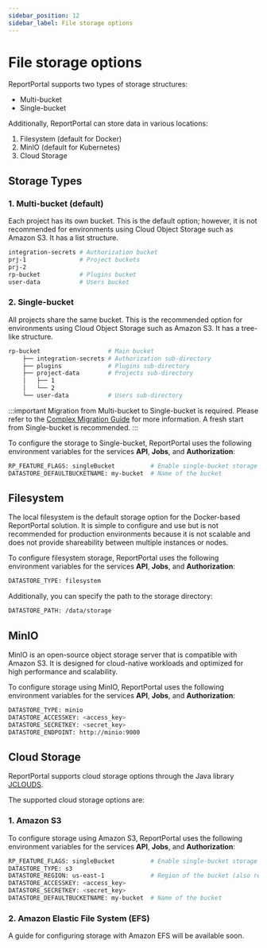 ```yaml
---
sidebar_position: 12
sidebar_label: File storage options
---
```


# File storage options

ReportPortal supports two types of storage structures:
* Multi-bucket
* Single-bucket

Additionally, ReportPortal can store data in various locations:

1. Filesystem (default for Docker)
2. MinIO (default for Kubernetes)
3. Cloud Storage

## Storage Types

### 1. Multi-bucket (default)

Each project has its own bucket. This is the default option; however, it is not recommended for environments using Cloud Object Storage such as Amazon S3. It has a list structure.

```bash
integration-secrets # Authorization bucket
prj-1               # Project buckets
prj-2     
rp-bucket           # Plugins bucket
user-data           # Users bucket
```

### 2. Single-bucket

All projects share the same bucket. This is the recommended option for environments using Cloud Object Storage such as Amazon S3. It has a tree-like structure.

```bash
rp-bucket                   # Main bucket
    ├── integration-secrets # Authorization sub-directory
    ├── plugins             # Plugins sub-directory
    ├── project-data        # Projects sub-directory
    │   ├── 1
    │   └── 2
    └── user-data           # Users sub-directory        
```

:::important
Migration from Multi-bucket to Single-bucket is required. Please refer to the [Complex Migration Guide](https://github.com/reportportal/migrations-complex/tree/develop/charts) for more information. A fresh start from Single-bucket is recommended.
:::

To configure the storage to Single-bucket, ReportPortal uses the following environment variables for the services **API**, **Jobs**, and **Authorization**:

```bash
RP_FEATURE_FLAGS: singleBucket          # Enable single-bucket storage
DATASTORE_DEFAULTBUCKETNAME: my-bucket  # Name of the bucket
```

## Filesystem

The local filesystem is the default storage option for the Docker-based ReportPortal solution. It is simple to configure and use but is not recommended for production environments because it is not scalable and does not provide shareability between multiple instances or nodes.

To configure filesystem storage, ReportPortal uses the following environment variables for the services **API**, **Jobs**, and **Authorization**:

```bash
DATASTORE_TYPE: filesystem
```

Additionally, you can specify the path to the storage directory:

```bash
DATASTORE_PATH: /data/storage
```

## MinIO

MinIO is an open-source object storage server that is compatible with Amazon S3. It is designed for cloud-native workloads and optimized for high performance and scalability.

To configure storage using MinIO, ReportPortal uses the following environment variables for the services **API**, **Jobs**, and **Authorization**:

```bash
DATASTORE_TYPE: minio
DATASTORE_ACCESSKEY: <access_key>
DATASTORE_SECRETKEY: <secret_key>
DATASTORE_ENDPOINT: http://minio:9000
```

## Cloud Storage

ReportPortal supports cloud storage options through the Java library [JCLOUDS](https://jclouds.apache.org/).

The supported cloud storage options are:

### 1. Amazon S3

To configure storage using Amazon S3, ReportPortal uses the following environment variables for the services **API**, **Jobs**, and **Authorization**:

```bash
RP_FEATURE_FLAGS: singleBucket          # Enable single-bucket storage (recommended)
DATASTORE_TYPE: s3
DATASTORE_REGION: us-east-1             # Region of the bucket (also referred to as `us-standard`)
DATASTORE_ACCESSKEY: <access_key>
DATASTORE_SECRETKEY: <secret_key>
DATASTORE_DEFAULTBUCKETNAME: my-bucket  # Name of the bucket
```

### 2. Amazon Elastic File System (EFS)

A guide for configuring storage with Amazon EFS will be available soon.
